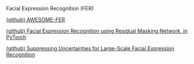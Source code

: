 Facial Expression Recognition (FER)

[(github) AWESOME-FER](https://github.com/EvelynFan/AWESOME-FER)

[(github) Facial Expression Recognition using Residual Masking Network, in PyTorch](https://github.com/phamquiluan/ResidualMaskingNetwork)

[(github) Suppressing Uncertainties for Large-Scale Facial Expression Recognition](https://github.com/RainbowRui/Landmark-Driven-Facial-Expression-Recognition)
